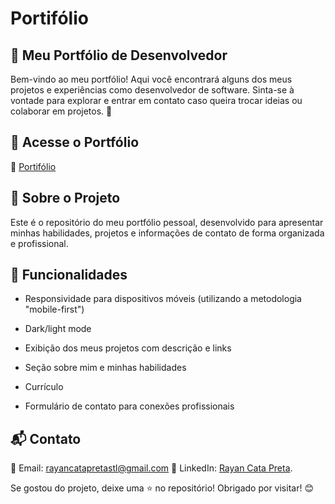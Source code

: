 # Portifólio
## 📌 Meu Portfólio de Desenvolvedor

Bem-vindo ao meu portfólio! Aqui você encontrará alguns dos meus projetos e experiências como desenvolvedor de software. Sinta-se à vontade para explorar e entrar em contato caso queira trocar ideias ou colaborar em projetos. 🚀

## 🔗 Acesse o Portfólio

🔗  [Portifólio](https://rayancp.vercel.app)

## 📂 Sobre o Projeto

Este é o repositório do meu portfólio pessoal, desenvolvido para apresentar minhas habilidades, projetos e informações de contato de forma organizada e profissional.

## 📌 Funcionalidades

- Responsividade para dispositivos móveis (utilizando a metodologia "mobile-first")

- Dark/light mode

- Exibição dos meus projetos com descrição e links

- Seção sobre mim e minhas habilidades

- Currículo

- Formulário de contato para conexões profissionais

## 📬 Contato

📧 Email: rayancatapretastl@gmail.com 💼 LinkedIn: [Rayan Cata Preta](https://www.linkedin.com/in/rayan-cata-preta).

Se gostou do projeto, deixe uma ⭐ no repositório! Obrigado por visitar! 😊

